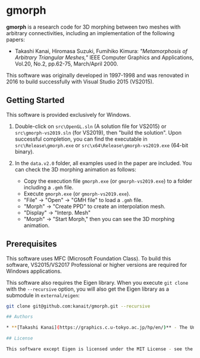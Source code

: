 # gmorph

**gmorph** is a research code for 3D morphing between two meshes with arbitrary connectivities, including an implementation of the following papers:

- Takashi Kanai, Hiromasa Suzuki, Fumihiko Kimura: *"Metamorphosis of Arbitrary Triangular Meshes,"* IEEE Computer Graphics and Applications, Vol.20, No.2, pp.62-75, March/April 2000.

This software was originally developed in 1997-1998 and was renovated in 2016 to build successfully with Visual Studio 2015 (VS2015).

## Getting Started

This software is provided exclusively for Windows.

1. Double-click on `src\OpenGL.sln` (A solution file for VS2015) or `src\gmorph-vs2019.sln` (for VS2019), then "build the solution". Upon successful completion, you can find the executable in `src\Release\gmorph.exe` or `src\x64\Release\gmorph-vs2019.exe` (64-bit binary).

2. In the `data.v2.0` folder, all examples used in the paper are included. You can check the 3D morphing animation as follows:

   - Copy the execution file `gmorph.exe` (or `gmorph-vs2019.exe`) to a folder including a `.gmh` file.
   - Execute `gmorph.exe` (or `gmorph-vs2019.exe`).
   - "File" -> "Open" -> "GMH file" to load a `.gmh` file.
   - "Morph" -> "Create PPD" to create an interpolation mesh.
   - "Display" -> "Interp. Mesh"
   - "Morph" -> "Start Morph," then you can see the 3D morphing animation.

## Prerequisites

This software uses MFC (Microsoft Foundation Class). To build this software, VS2015/VS2017 Professional or higher versions are required for Windows applications.

This software also requires the Eigen library. When you execute `git clone` with the `--recursive` option, you will also get the Eigen library as a submodule in `external/eigen`:

```bash
git clone git@github.com:kanait/gmorph.git --recursive

## Authors

* **[Takashi Kanai](https://graphics.c.u-tokyo.ac.jp/hp/en/)** - The University of Tokyo

## License

This software except Eigen is licensed under the MIT License - see the [LICENSE](LICENSE) file for details. You also have to follow Eigen's license.
